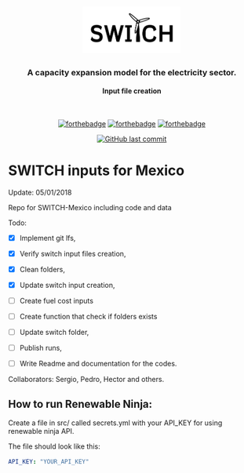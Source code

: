<div align="center">
<h1>
  <img src="./static/img/logo-b.png" alt="SWITCH" width="200">
  <h3>A capacity expansion model for the electricity sector.</h4>
  <h4>Input file creation</h4>
  <br>
</h1>

[![forthebadge](https://forthebadge.com/images/badges/built-with-love.svg)](http://forthebadge.com)
[![forthebadge](https://forthebadge.com/images/badges/made-with-python.svg)](http://forthebadge.com)
[![forthebadge](https://forthebadge.com/images/badges/as-seen-on-tv.svg)](https://forthebadge.com)


[![GitHub last commit](https://img.shields.io/github/last-commit/google/skia.svg?style=flat-square)](https://github.com/pesap/switch_mexico_data)
</div>

# SWITCH inputs for Mexico

Update: 05/01/2018

Repo for SWITCH-Mexico including code and data

Todo:
- [x] Implement git lfs,
- [x] Verify switch input files creation,
- [x] Clean folders,
- [x] Update switch input creation,
- [ ] Create fuel cost inputs
- [ ] Create function that check if folders exists
- [ ] Update switch folder,
- [ ] Publish runs,
- [ ] Write Readme and documentation for the codes.


Collaborators:
Sergio, Pedro, Hector and others.


## How to run Renewable Ninja:

Create a file in src/ called secrets.yml with your API\_KEY for using renewable
ninja API.

The file should look like this:

```yaml
API_KEY: "YOUR_API_KEY"
```

